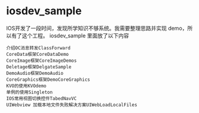 iosdev_sample
=============

IOS开发了一段时间，发现所学知识不够系统。我需要整理思路并实现 demo，所以有了这个工程。
iosdev_sample 里面放了以下内容

    介绍OC消息转发ClassForward
    CoreData框架CoreDataDemo
    CoreImage框架CoreImageDemos
    Deletage框架DelgateSample
    DemoAudio框架DemoAudio
    CoreGraphics框架DemoCoreGraphics
    KVO的使用KVOdemo
    单例的使用Singleton
    IOS常用视图切换控件TabedNavVC
    UIWebview 加载本地文件失败解决方案UIWebLoadLocalFiles

